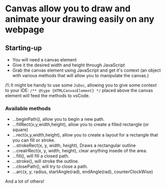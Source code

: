 # Canvas allow you to draw and animate your drawing easily on any webpage

## Starting-up

- You will need a canvas element
- Give it the desired width and height through JavaScript
- Grab the canvas element using JavaScript and get it's context (an object with various methods that will allow you to manipulate the canvas.)

/!\ It might be handy to use some `JsDoc`, allowing you to give some context to your IDE:
`/** @type {HTMLCanvasElement} */` placed above the canvas element will feed the methods to vsCode.

### Available methods

- ...beginPath(), allow you to begin a new path.
- ...fillRect(x,y,width,height), allow you to create a filled rectangle (or square)
- ...rect(x,y,width,height), allow you to create a layout for a rectangle that you can fill or stroke.
- ...strokeRect(x, y, width, height), Draws a rectangular outline
- ...crealrRect(x, y, width, height), clear anything insede of the area.
- ...fill(), will fill a closed path.
- ...stroke(), will stroke the outline.
- ...closePath(), will try to close a path.
- ...arc(x, y, radius, startAngle(rad), endAngle(rad), counterClockWise)

And a lot of others!
